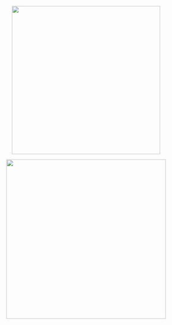 <p align="center">
  <img src="https://cdn.discordapp.com/attachments/870073540907524166/1207796694427901994/badge.png?ex=65e0f353&is=65ce7e53&hm=806eca3b28414f49ffdaab099813e290d9d562d54719d728e262c1d30c630a66&" width="400" />
</p>

<p align="center">
  <img src="https://cdn.discordapp.com/attachments/870073540907524166/1207796694163390544/badge_1.png?ex=65e0f353&is=65ce7e53&hm=2a02a5044ac5e7f370a7145a72317d71119b55ec9a57b2ccdfde0d74c387afa3&" width="430" />
</p>
